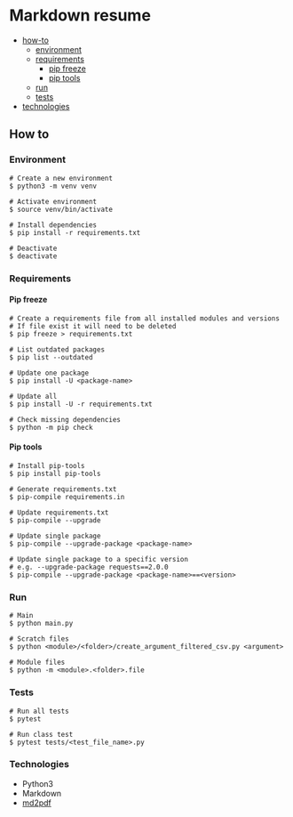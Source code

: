 # Markdown resume

- [how-to](#how-to)
    - [environment](#environment)
    - [requirements](#requirements)
      - [pip freeze](#pip-freeze)
      - [pip tools](#pip-tools)
    - [run](#run)
    - [tests](#tests)
- [technologies](#technologies)

## How to

### Environment

```shell
# Create a new environment
$ python3 -m venv venv

# Activate environment
$ source venv/bin/activate

# Install dependencies
$ pip install -r requirements.txt

# Deactivate
$ deactivate
```

### Requirements

#### Pip freeze

```shell
# Create a requirements file from all installed modules and versions
# If file exist it will need to be deleted
$ pip freeze > requirements.txt

# List outdated packages
$ pip list --outdated

# Update one package
$ pip install -U <package-name>

# Update all
$ pip install -U -r requirements.txt

# Check missing dependencies
$ python -m pip check
```

#### Pip tools

```shell
# Install pip-tools
$ pip install pip-tools

# Generate requirements.txt
$ pip-compile requirements.in

# Update requirements.txt
$ pip-compile --upgrade

# Update single package
$ pip-compile --upgrade-package <package-name>

# Update single package to a specific version
# e.g. --upgrade-package requests==2.0.0
$ pip-compile --upgrade-package <package-name>==<version>
```

### Run

```shell
# Main
$ python main.py

# Scratch files
$ python <module>/<folder>/create_argument_filtered_csv.py <argument>

# Module files
$ python -m <module>.<folder>.file
```

### Tests

```shell
# Run all tests
$ pytest

# Run class test
$ pytest tests/<test_file_name>.py
```

### Technologies

* Python3
* Markdown
* [md2pdf](https://github.com/jmaupetit/md2pdf)